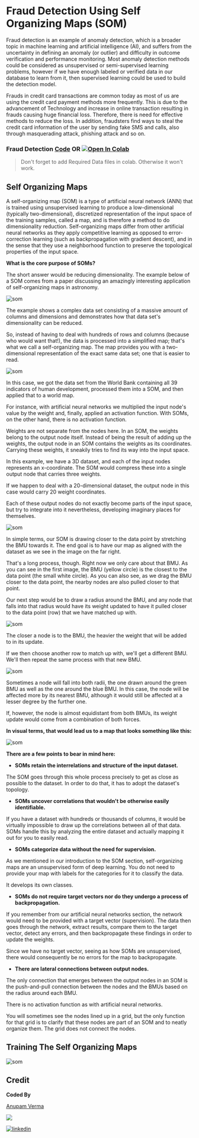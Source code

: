 # Fraud Detection Using Self Organizing Maps (SOM)

Fraud detection is an example of anomaly detection, which is a broader topic in machine learning and artificial intelligence (AI), and suffers from the uncertainty in defining an anomaly (or outlier) and difficulty in outcome verification and performance monitoring. Most anomaly detection methods could be considered as unsupervised or semi-supervised learning problems, however if we have enough labeled or verified data in our database to learn from it, then supervised learning could be used to build the detection model.

Frauds in credit card transactions are common today as most of us are using the credit card payment methods more frequently. This is due to the advancement of Technology and increase in online transaction resulting in frauds causing huge financial loss. Therefore, there is need for effective methods to reduce the loss. In addition, fraudsters find ways to steal the credit card information of the user by sending fake SMS and calls, also through masquerading attack, phishing attack and so on.

### Fraud Detection [Code](https://github.com/anupam215769/Fraud-Detection-SOM-DL/blob/main/SOM.ipynb) OR <a href="https://colab.research.google.com/github/anupam215769/Fraud-Detection-SOM-DL/blob/main/SOM.ipynb"><img src="https://colab.research.google.com/assets/colab-badge.svg" alt="Open In Colab"></a>

> Don't forget to add Required Data files in colab. Otherwise it won't work.


## Self Organizing Maps

A self-organizing map (SOM) is a type of artificial neural network (ANN) that is trained using unsupervised learning to produce a low-dimensional (typically two-dimensional), discretized representation of the input space of the training samples, called a map, and is therefore a method to do dimensionality reduction. Self-organizing maps differ from other artificial neural networks as they apply competitive learning as opposed to error-correction learning (such as backpropagation with gradient descent), and in the sense that they use a neighborhood function to preserve the topological properties of the input space.


**What is the core purpose of SOMs?**

The short answer would be reducing dimensionality. The example below of a SOM comes from a paper discussing an amazingly interesting application of self-organizing maps in astronomy.

![som](https://i.imgur.com/WopLWeI.png)

The example shows a complex data set consisting of a massive amount of columns and dimensions and demonstrates how that data set's dimensionality can be reduced.

So, instead of having to deal with hundreds of rows and columns (because who would want that!), the data is processed into a simplified map; that's what we call a self-organizing map. The map provides you with a two-dimensional representation of the exact same data set; one that is easier to read.

![som](https://i.imgur.com/clwiupS.png)

In this case, we got the data set from the World Bank containing all 39 indicators of human development, processed them into a SOM, and then applied that to a world map.



For instance, with artificial neural networks we multiplied the input node's value by the weight and, finally, applied an activation function. With SOMs, on the other hand, there is no activation function.

Weights are not separate from the nodes here. In an SOM, the weights belong to the output node itself. Instead of being the result of adding up the weights, the output node in an SOM contains the weights as its coordinates. Carrying these weights, it sneakily tries to find its way into the input space.

In this example, we have a 3D dataset, and each of the input nodes represents an x-coordinate. The SOM would compress these into a single output node that carries three weights.

If we happen to deal with a 20-dimensional dataset, the output node in this case would carry 20 weight coordinates.

Each of these output nodes do not exactly become parts of the input space, but try to integrate into it nevertheless, developing imaginary places for themselves.

![som](https://i.imgur.com/kDIxtVZ.png)

In simple terms, our SOM is drawing closer to the data point by stretching the BMU towards it. The end goal is to have our map as aligned with the dataset as we see in the image on the far right.

That's a long process, though. Right now we only care about that BMU. As you can see in the first image, the BMU (yellow circle) is the closest to the data point (the small white circle). As you can also see, as we drag the BMU closer to the data point, the nearby nodes are also pulled closer to that point.

Our next step would be to draw a radius around the BMU, and any node that falls into that radius would have its weight updated to have it pulled closer to the data point (row) that we have matched up with.

![som](https://i.imgur.com/xcgmHii.png)

The closer a node is to the BMU, the heavier the weight that will be added to in its update.

If we then choose another row to match up with, we'll get a different BMU. We'll then repeat the same process with that new BMU.

![som](https://sds-platform-private.s3-us-east-2.amazonaws.com/uploads/43_blog_image_30.png)

Sometimes a node will fall into both radii, the one drawn around the green BMU as well as the one around the blue BMU. In this case, the node will be affected more by its nearest BMU, although it would still be affected at a lesser degree by the further one.

If, however, the node is almost equidistant from both BMUs, its weight update would come from a combination of both forces.

**In visual terms, that would lead us to a map that looks something like this:**

![som](https://i.imgur.com/b21cIIa.png)



**There are a few points to bear in mind here:**

- **SOMs retain the interrelations and structure of the input dataset.**

The SOM goes through this whole process precisely to get as close as possible to the dataset. In order to do that, it has to adopt the dataset's topology.

- **SOMs uncover correlations that wouldn't be otherwise easily identifiable.**

If you have a dataset with hundreds or thousands of columns, it would be virtually impossible to draw up the correlations between all of that data. SOMs handle this by analyzing the entire dataset and actually mapping it out for you to easily read.

- **SOMs categorize data without the need for supervision.**

As we mentioned in our introduction to the SOM section, self-organizing maps are an unsupervised form of deep learning. You do not need to provide your map with labels for the categories for it to classify the data.

It develops its own classes.

- **SOMs do not require target vectors nor do they undergo a process of backpropagation.**

If you remember from our artificial neural networks section, the network would need to be provided with a target vector (supervision). The data then goes through the network, extract results, compare them to the target vector, detect any errors, and then backpropagate these findings in order to update the weights.

Since we have no target vector, seeing as how SOMs are unsupervised, there would consequently be no errors for the map to backpropagate.

- **There are lateral connections between output nodes.**

The only connection that emerges between the output nodes in an SOM is the push-and-pull connection between the nodes and the BMUs based on the radius around each BMU.

There is no activation function as with artificial neural networks.

You will sometimes see the nodes lined up in a grid, but the only function for that grid is to clarify that these nodes are part of an SOM and to neatly organize them. The grid does not connect the nodes.


## Training The Self Organizing Maps

![som](https://i.imgur.com/glC1zKA.png)


## Credit

**Coded By**

[Anupam Verma](https://github.com/anupam215769)

<a href="https://github.com/anupam215769/Fraud-Detection-SOM-DL/graphs/contributors">
  <img src="https://contributors-img.web.app/image?repo=anupam215769/Fraud-Detection-SOM-DL" />
</a>

[![linkedin](https://img.shields.io/badge/linkedin-0A66C2?style=for-the-badge&logo=linkedin&logoColor=white)](https://www.linkedin.com/in/anupam-verma-383855223/)


